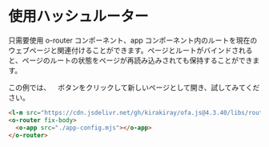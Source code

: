 <template is="exm-article">
<a href="../../publics/examples/use-hash-router/demo.html" preview></a>
<a href="../../publics/examples/use-hash-router/page1.html" main></a>
<a href="../../publics/examples/use-hash-router/page2.html"></a>
<a href="../../publics/examples/use-hash-router/app-config.mjs"></a>
</template>

# 使用ハッシュルーター

只需要使用 o-router コンポーネント、app コンポーネント内のルートを現在のウェブページと関連付けることができます。ページとルートがバインドされると、ページのルートの状態をページが再読み込みされても保持することができます。

この例では、<span style='font-family: "iconfont"'>&#xe7cb;</span> ボタンをクリックして新しいページとして開き、試してみてください。

```html
<l-m src="https://cdn.jsdelivr.net/gh/kirakiray/ofa.js@4.3.40/libs/router/dist/router.min.mjs"></l-m>
<o-router fix-body>
  <o-app src="./app-config.mjs"></o-app>
</o-router>
```